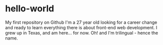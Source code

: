 # hello-world
My first repository on Github
I'm a 27 year old looking for a career change and ready to learn everything there is about front-end web development. I grew up in Texas, and am here... for now. Oh! and I'm trilingual - hence the name.
